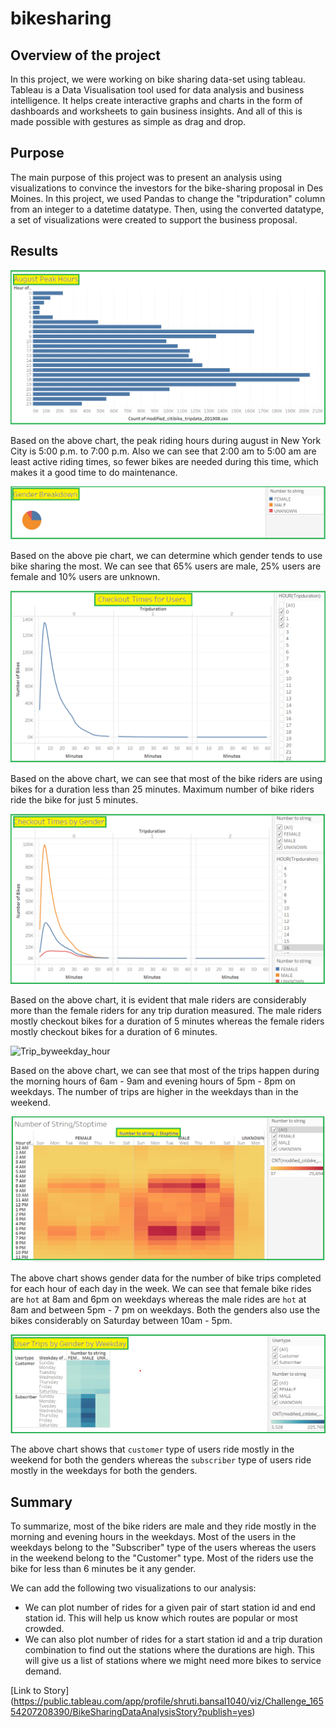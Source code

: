 # bikesharing

## Overview of the project

In this project, we were working on bike sharing data-set using tableau. Tableau is a Data Visualisation tool used for
data analysis and business intelligence. It helps create interactive graphs and charts in the form of dashboards and
worksheets to gain business insights. And all of this is made possible with gestures as simple as drag and drop.

## Purpose

The main purpose of this project was to present an analysis using visualizations to convince the investors for the
bike-sharing proposal in Des Moines. In this project, we used Pandas to change the "tripduration" column from an
integer to a datetime datatype. Then, using the converted datatype, a set of visualizations were created to support
the business proposal.

## Results

![august_peak_hour](Image_analysis/august_peak_hour.png)

Based on the above chart, the peak riding hours during august in New York City is 5:00 p.m. to 7:00 p.m. Also we can see that 
2:00 am to 5:00 am are least active riding times, so fewer bikes are needed during this time, which makes it a good time to do
maintenance. 

![gender](Image_analysis/gender.png)

Based on the above pie chart, we can determine which gender tends to use bike sharing the most. We can see that 65% users
are male, 25% users are female and 10% users are unknown.

![Checkout_users](Image_analysis/Checkout_users.png)

Based on the above chart, we can see that most of the bike riders are using bikes for a duration less than 25 minutes.
Maximum number of bike riders ride the bike for just 5 minutes.

![Checkout_gender](Image_analysis/Checkout_gender.png)

Based on the above chart, it is evident that male riders are considerably more than the female riders for any trip
duration measured. The male riders mostly checkout bikes for a duration of 5 minutes whereas the female riders
mostly checkout bikes for a duration of 6 minutes.

![Trip_byweekday_hour](Image_analysis/Trip_byweekday_hour.png)

Based on the above chart, we can see that most of the trips happen during the morning hours of 6am - 9am and evening
hours of 5pm - 8pm on weekdays. The number of trips are higher in the weekdays than in the weekend.

![Number_string_stoptime](Image_analysis/Number_string_stoptime.png)

The above chart shows gender data for the number of bike trips completed for each hour of each day in the week. We can
see that female bike rides are `hot` at 8am and 6pm on weekdays whereas the male rides are `hot` at 8am and between
5pm - 7 pm on weekdays. Both the genders also use the bikes considerably on Saturday between 10am - 5pm.

![usertrip_bygender_weekday](Image_analysis/usertrip_bygender_weekday.png)

The above chart shows that `customer` type of users ride mostly in the weekend for both the genders whereas the
`subscriber` type of users ride mostly in the weekdays for both the genders.

## Summary

To summarize, most of the bike riders are male and they ride mostly in the morning and evening hours in the weekdays. Most of the
users in the weekdays belong to the "Subscriber" type of the users whereas the users in the weekend belong to the "Customer"
type. Most of the riders use the bike for less than 6 minutes be it any gender.

We can add the following two visualizations to our analysis:
- We can plot number of rides for a given pair of start station id and end station id. This will help us know which routes
are popular or most crowded.
- We can also plot number of rides for a start station id and a trip duration combination to find out the stations where
the durations are high. This will give us a list of stations where we might need more bikes to service demand.

[Link to Story] (https://public.tableau.com/app/profile/shruti.bansal1040/viz/Challenge_16554207208390/BikeSharingDataAnalysisStory?publish=yes)